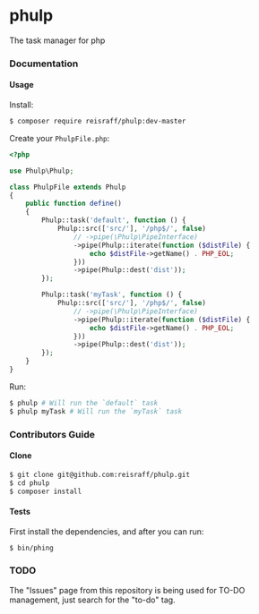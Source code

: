 # phulp

The task manager for php

### Documentation

#### Usage

Install:

```bash
$ composer require reisraff/phulp:dev-master
```

Create your `PhulpFile.php`:

```php
<?php

use Phulp\Phulp;

class PhulpFile extends Phulp
{
    public function define()
    {
        Phulp::task('default', function () {
            Phulp::src(['src/'], '/php$/', false)
                // ->pipe(\Phulp\PipeInterface)
                ->pipe(Phulp::iterate(function ($distFile) {
                    echo $distFile->getName() . PHP_EOL;
                }))
                ->pipe(Phulp::dest('dist'));
        });

        Phulp::task('myTask', function () {
            Phulp::src(['src/'], '/php$/', false)
                // ->pipe(\Phulp\PipeInterface)
                ->pipe(Phulp::iterate(function ($distFile) {
                    echo $distFile->getName() . PHP_EOL;
                }))
                ->pipe(Phulp::dest('dist'));
        });
    }
}

```

Run:

```bash
$ phulp # Will run the `default` task
$ phulp myTask # Will run the `myTask` task
```

### Contributors Guide

#### Clone

```bash
$ git clone git@github.com:reisraff/phulp.git
$ cd phulp
$ composer install
```

#### Tests

First install the dependencies, and after you can run:

```bash
$ bin/phing
```

### TODO

The "Issues" page from this repository is being used for TO-DO management, just search for the "to-do" tag.
